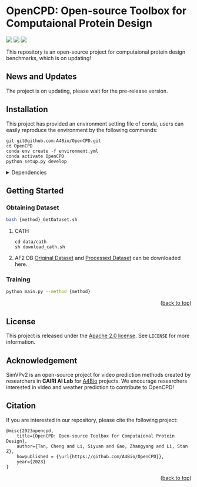 # OpenCPD: Open-source Toolbox for Computaional Protein Design

<p align="left">
<a href="https://arxiv.org/abs/2209.12643" alt="arXiv">
    <img src="https://img.shields.io/badge/arXiv-2209.12643-b31b1b.svg?style=flat" /></a>
<a href="https://github.com/A4Bio/OpenCPD/blob/main/LICENSE" alt="license">
    <img src="https://img.shields.io/badge/license-Apache--2.0-%23002FA7" /></a>
<a href="https://github.com/A4Bio/OpenCPD/issues" alt="docs">
    <img src="https://img.shields.io/github/issues-raw/A4Bio/OpenCPD?color=%23FF9600" /></a>
</p>

This repository is an open-source project for computaional protein design benchmarks, which is on updating!

## News and Updates

The project is on updating, please wait for the pre-release version.

## Installation

This project has provided an environment setting file of conda, users can easily reproduce the environment by the following commands:
```shell
git git@github.com:A4Bio/OpenCPD.git
cd OpenCPD
conda env create -f environment.yml
conda activate OpenCPD
python setup.py develop
```

<details close>
<summary>Dependencies</summary>

* argparse
* fvcore
* numpy
* scikit-learn
* torch
* timm
* torch-geometric
* tqdm
</details>

<!-- Please refer to [install.md](docs/en/install.md) for more detailed instructions. -->

## Getting Started

### Obtaining Dataset

```bash
bash {method}_GetDataset.sh
```
1. CATH
    ```
    cd data/cath
    sh download_cath.sh
    ```

2. AF2 DB
    [Original Dataset](https://alphafold.ebi.ac.uk/.) and [Processed Dataset](https://drive.google.com/drive/folders/1TeojgosleXo3j4sF41vvOjCbOthPQfKm?usp=sharing) can be downloaded here.

### Training
```bash
python main.py --method {method} 
```

<p align="right">(<a href="#top">back to top</a>)</p>

## License

This project is released under the [Apache 2.0 license](LICENSE). See `LICENSE` for more information.

## Acknowledgement

SimVPv2 is an open-source project for video prediction methods created by researchers in **CAIRI AI Lab** for [A4Bio](https://github.com/A4Bio) projects. We encourage researchers interested in video and weather prediction to contribute to OpenCPD!

## Citation

If you are interested in our repository, please cite the following project:

```
@misc{2023opencpd,
    title={OpenCPD: Open-source Toolbox for Computaional Protein Design},
    author={Tan, Cheng and Li, Siyuan and Gao, Zhangyang and Li, Stan Z},
    howpublished = {\url{https://github.com/A4Bio/OpenCPD}},
    year={2023}
}
```

<p align="right">(<a href="#top">back to top</a>)</p>
